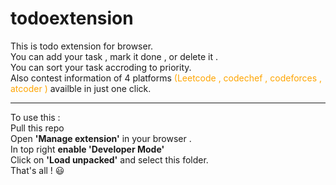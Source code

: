 # todoextension
This is todo extension for browser. <br> 
You can add your task , mark it done , or delete it .<br>
You can sort your task accroding to priority.<br>
Also contest information of 4 platforms <span style="color:orange;">(Leetcode , codechef , codeforces , atcoder )</span> availble in just one click.<br>
<hr>
To use this : <br>
Pull this repo <br>
Open <b>'Manage extension'</b> in your browser .<br>
In top right <b>enable 'Developer Mode'</b> <br>
Click on <b>'Load unpacked'</b> and select this folder.<br>
That's all ! 😃

